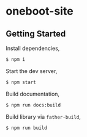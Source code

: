 # oneboot-site

## Getting Started

Install dependencies,

```bash
$ npm i
```

Start the dev server,

```bash
$ npm start
```

Build documentation,

```bash
$ npm run docs:build
```

Build library via `father-build`,

```bash
$ npm run build
```
